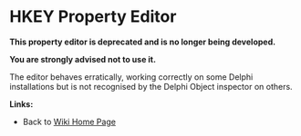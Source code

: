 <a href='Hidden comment: 
$Rev$
$Date$
'></a>

# HKEY Property Editor #

**This property editor is deprecated and is no longer being developed.**

**You are strongly advised not to use it.**

The editor behaves erratically, working correctly on some Delphi installations but is not recognised by the Delphi Object inspector on others.


**Links:**

  * Back to [Wiki Home Page](Welcome.md)